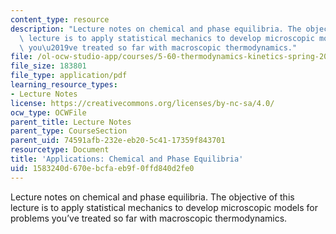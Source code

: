 ```yaml
---
content_type: resource
description: "Lecture notes on chemical and phase equilibria. The objective of this\
  \ lecture is to apply statistical mechanics to develop microscopic models for problems\
  \ you\u2019ve treated so far with macroscopic thermodynamics."
file: /ol-ocw-studio-app/courses/5-60-thermodynamics-kinetics-spring-2008/1583240d670ebcfaeb9f0ffd840d2fe0_5_60_lecture29.pdf
file_size: 183801
file_type: application/pdf
learning_resource_types:
- Lecture Notes
license: https://creativecommons.org/licenses/by-nc-sa/4.0/
ocw_type: OCWFile
parent_title: Lecture Notes
parent_type: CourseSection
parent_uid: 74591afb-232e-eb20-5c41-17359f843701
resourcetype: Document
title: 'Applications: Chemical and Phase Equilibria'
uid: 1583240d-670e-bcfa-eb9f-0ffd840d2fe0
---
```

Lecture notes on chemical and phase equilibria. The objective of this lecture is to apply statistical mechanics to develop microscopic models for problems you’ve treated so far with macroscopic thermodynamics.